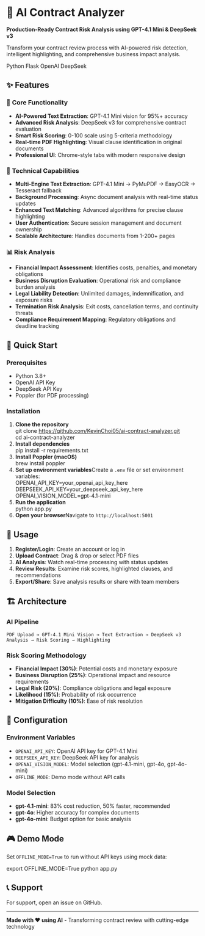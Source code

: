 # 🤖 AI Contract Analyzer

**Production-Ready Contract Risk Analysis using GPT-4.1 Mini & DeepSeek v3**

Transform your contract review process with AI-powered risk detection, intelligent highlighting, and comprehensive business impact analysis.

Python Flask OpenAI DeepSeek

## ✨ Features

### 🎯 **Core Functionality**

* **AI-Powered Text Extraction**: GPT-4.1 Mini vision for 95%+ accuracy
* **Advanced Risk Analysis**: DeepSeek v3 for comprehensive contract evaluation
* **Smart Risk Scoring**: 0-100 scale using 5-criteria methodology
* **Real-time PDF Highlighting**: Visual clause identification in original documents
* **Professional UI**: Chrome-style tabs with modern responsive design

### 🔧 **Technical Capabilities**

* **Multi-Engine Text Extraction**: GPT-4.1 Mini → PyMuPDF → EasyOCR → Tesseract fallback
* **Background Processing**: Async document analysis with real-time status updates
* **Enhanced Text Matching**: Advanced algorithms for precise clause highlighting
* **User Authentication**: Secure session management and document ownership
* **Scalable Architecture**: Handles documents from 1-200+ pages

### 📊 **Risk Analysis**

* **Financial Impact Assessment**: Identifies costs, penalties, and monetary obligations
* **Business Disruption Evaluation**: Operational risk and compliance burden analysis
* **Legal Liability Detection**: Unlimited damages, indemnification, and exposure risks
* **Termination Risk Analysis**: Exit costs, cancellation terms, and continuity threats
* **Compliance Requirement Mapping**: Regulatory obligations and deadline tracking

## 🚀 Quick Start

### Prerequisites

* Python 3.8+
* OpenAI API Key
* DeepSeek API Key
* Poppler (for PDF processing)

### Installation

1. **Clone the repository**  
git clone https://github.com/KevinChoi05/ai-contract-analyzer.git  
cd ai-contract-analyzer
2. **Install dependencies**  
pip install -r requirements.txt
3. **Install Poppler (macOS)**  
brew install poppler
4. **Set up environment variables**Create a `.env` file or set environment variables:  
OPENAI_API_KEY=your_openai_api_key_here  
DEEPSEEK_API_KEY=your_deepseek_api_key_here  
OPENAI_VISION_MODEL=gpt-4.1-mini
5. **Run the application**  
python app.py
6. **Open your browser**Navigate to `http://localhost:5001`

## 🎯 Usage

1. **Register/Login**: Create an account or log in
2. **Upload Contract**: Drag & drop or select PDF files
3. **AI Analysis**: Watch real-time processing with status updates
4. **Review Results**: Examine risk scores, highlighted clauses, and recommendations
5. **Export/Share**: Save analysis results or share with team members

## 🏗️ Architecture

### AI Pipeline

```
PDF Upload → GPT-4.1 Mini Vision → Text Extraction → DeepSeek v3 Analysis → Risk Scoring → Highlighting
```

### Risk Scoring Methodology

* **Financial Impact (30%)**: Potential costs and monetary exposure
* **Business Disruption (25%)**: Operational impact and resource requirements
* **Legal Risk (20%)**: Compliance obligations and legal exposure
* **Likelihood (15%)**: Probability of risk occurrence
* **Mitigation Difficulty (10%)**: Ease of risk resolution

## 🔧 Configuration

### Environment Variables

* `OPENAI_API_KEY`: OpenAI API key for GPT-4.1 Mini
* `DEEPSEEK_API_KEY`: DeepSeek API key for analysis
* `OPENAI_VISION_MODEL`: Model selection (gpt-4.1-mini, gpt-4o, gpt-4o-mini)
* `OFFLINE_MODE`: Demo mode without API calls

### Model Selection

* **gpt-4.1-mini**: 83% cost reduction, 50% faster, recommended
* **gpt-4o**: Higher accuracy for complex documents
* **gpt-4o-mini**: Budget option for basic analysis

## 🎮 Demo Mode

Set `OFFLINE_MODE=True` to run without API keys using mock data:

export OFFLINE_MODE=True
python app.py

## 📞 Support

For support, open an issue on GitHub.

---

**Made with ❤️ using AI** - Transforming contract review with cutting-edge technology 